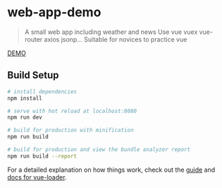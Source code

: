 # web-app-demo

> A small web app including weather and news
Use vue vuex vue-router axios jsonp...
Suitable for novices to practice vue


<a href='https://self-regulation.cn/weather-joke/index.html#/home'>DEMO</a>




## Build Setup

``` bash
# install dependencies
npm install

# serve with hot reload at localhost:8080
npm run dev

# build for production with minification
npm run build

# build for production and view the bundle analyzer report
npm run build --report
```

For a detailed explanation on how things work, check out the [guide](http://vuejs-templates.github.io/webpack/) and [docs for vue-loader](http://vuejs.github.io/vue-loader).
